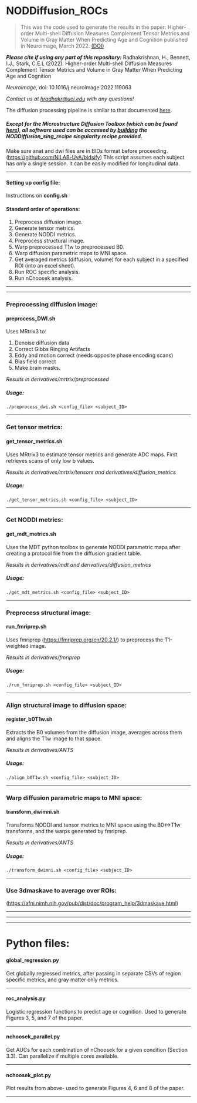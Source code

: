 # NODDiffusion_ROCs

>This was the code used to generate the results in the paper: 
Higher-order Multi-shell Diffusion Measures Complement Tensor Metrics and Volume in Gray Matter When Predicting Age and Cognition published in Neuroimage, March 2022. [(DOI)](https://doi.org/10.1016/j.neuroimage.2022.119063)
>

***Please cite if using any part of this repository:***
Radhakrishnan, H., Bennett, I.J., Stark, C.E.L (2022). Higher-order Multi-shell Diffusion Measures Complement Tensor Metrics and Volume in Gray Matter When Predicting Age and Cognition 

_Neuroimage_, doi: 10.1016/j.neuroimage.2022.119063

*Contact us at hradhakr@uci.edu with any questions!*

The diffusion processing pipeline is similar to that documented [here](https://github.com/StarkLabUCI/Woofusion).
##### Except for the Microstructure Diffusion Toolbox (which can be found [here](https://github.com/robbert-harms/MDT)), all software used can be accessed by [building](https://sylabs.io/guides/3.0/user-guide/build_a_container.html) the NODDiffusion_sing_recipe singularity recipe provided.


Make sure anat and dwi files are in BIDs format before proceeding. (https://github.com/NILAB-UvA/bidsify)
This script assumes each subject has only a single session. It can be easily modified for longitudinal data.
***

#### Setting up config file:
Instructions on __config.sh__

#### Standard order of operations:
1. Preprocess diffusion image.
2. Generate tensor metrics.
3. Generate NODDI metrics.
4. Preprocess structural image.
5. Warp preprocessed T1w to preprocessed B0.
6. Warp diffusion parametric maps to MNI space.
7. Get averaged metrics (diffusion, volume) for each subject in a specified ROI (into an excel sheet).
8. Run ROC specific analysis.
9. Run nChoosek analysis.
***
***
### Preprocessing diffusion image:
#### preprocess_DWI.sh
Uses MRtrix3 to:
1. Denoise diffusion data
2. Correct Gibbs Ringing Artifacts
3. Eddy and motion correct (needs opposite phase encoding scans)
4. Bias field correct
5. Make brain masks.

*Results in derivatives/mrtrix/preprocessed*
##### Usage:
	./preprocess_dwi.sh <config_file> <subject_ID>
***

### Get tensor metrics:
#### get_tensor_metrics.sh
Uses MRtrix3 to estimate tensor metrics and generate ADC maps. First retrieves scans of only low b values.

*Results in derivatives/mrtrix/tensors and derivatives/diffusion_metrics*
##### Usage:
	./get_tensor_metrics.sh <config_file> <subject_ID>
***

### Get NODDI metrics:
#### get_mdt_metrics.sh
Uses the MDT python toolbox to generate NODDI parametric maps after creating a protocol file from the diffusion gradient table.

*Results in derivatives/mdt and derivatives/diffusion_metrics*
##### Usage:
	./get_mdt_metrics.sh <config_file> <subject_ID>
***

### Preprocess structural image:
#### run_fmriprep.sh
Uses fmriprep (https://fmriprep.org/en/20.2.1/) to preprocess the T1-weighted image.

*Results in derivatives/fmriprep*
##### Usage:
	./run_fmriprep.sh <config_file> <subject_ID>
***

### Align structural image to diffusion space:
#### register_b0T1w.sh
Extracts the B0 volumes from the diffusion image, averages across them and aligns the T1w image to that space.

*Results in derivatives/ANTS*
##### Usage:
	./align_b0T1w.sh <config_file> <subject_ID> 
***

### Warp diffusion parametric maps to MNI space:
#### transform_dwimni.sh
Transforms NODDI and tensor metrics to MNI space using the B0<->T1w transforms, and the warps generated by fmriprep.

*Results in derivatives/ANTS*
##### Usage:
	./transform_dwimni.sh <config_file> <subject_ID> 
***

### Use 3dmaskave to average over ROIs:
(https://afni.nimh.nih.gov/pub/dist/doc/program_help/3dmaskave.html)
***
***
***

# Python files:
#### global_regression.py
Get globally regressed metrics, after passing in separate CSVs of region specific metrics, and gray matter only metrics.
***

####  roc_analysis.py
Logistic regression functions to predict age  or cognition. Used to generate Figures 3, 5, and 7 of the paper.
***

#### nchoosek_parallel.py
Get AUCs for each combination of nChoosek for a given condition (Section 3.3). Can parallelize if multiple cores available.
***

#### nchoosek_plot.py
Plot results from above- used to generate Figures 4, 6 and 8 of the paper.
***


